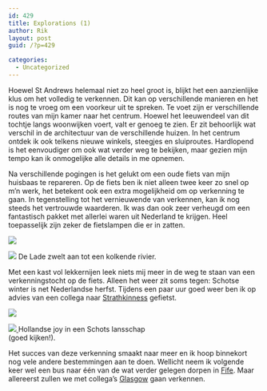 ```yaml
---
id: 429
title: Explorations (1)
author: Rik
layout: post
guid: /?p=429

categories:
  - Uncategorized
---
```

Hoewel St Andrews helemaal niet zo heel groot is, blijkt het een aanzienlijke klus om het volledig te verkennen. Dit kan op verschillende manieren en het is nog te vroeg om een voorkeur uit te spreken. Te voet zijn er verschillende routes van mijn kamer naar het centrum. Hoewel het leeuwendeel van dit tochtje langs woonwijken voert, valt er genoeg te zien. Er zit behoorlijk wat verschil in de architectuur van de verschillende huizen. In het centrum ontdek ik ook telkens nieuwe winkels, steegjes en sluiproutes. Hardlopend is het eenvoudiger om ook wat verder weg te bekijken, maar gezien mijn tempo kan ik onmogelijke alle details in me opnemen.

Na verschillende pogingen is het gelukt om een oude fiets van mijn huisbaas te repareren. Op de fiets ben ik niet alleen twee keer zo snel op m&#8217;n werk, het betekent ook een extra mogelijkheid om op verkenning te gaan. In tegenstelling tot het vernieuwende van verkennen, kan ik nog steeds het vertrouwde waarderen. Ik was dan ook zeer verheugd om een fantastisch pakket met allerlei waren uit Nederland te krijgen. Heel toepasselijk zijn zeker de fietslampen die er in zatten.

<div style="width: 310px" class="wp-caption aligncenter">
  <img class="lazy " src="http://csbnw.no-ip.org:38/wp-content/plugins/wp-images-lazy-loading/images/grey.gif" data-original="wp-content/gallery/Lade%20Braes/IMG_20140126_095957.jpg" />
  
  <p class="wp-caption-text">
    <noscript>
      <img src="wp-content/gallery/Lade%20Braes/IMG_20140126_095957.jpg" />
    </noscript> De Lade zwelt aan tot een kolkende rivier.
  </p>
</div>

Met een kast vol lekkernijen leek niets mij meer in de weg te staan van een verkenningstocht op de fiets. Alleen het weer zit soms tegen: Schotse winter is net Nederlandse herfst. Tijdens een paar uur goed weer ben ik op advies van een collega naar [Strathkinness][1] gefietst.

<div style="width: 310px" class="wp-caption aligncenter">
  <a href="wp-content/gallery/Strathkinness/IMG_20140125_144611.jpg"><img class="lazy " src="http://csbnw.no-ip.org:38/wp-content/plugins/wp-images-lazy-loading/images/grey.gif" data-original="wp-content/gallery/Strathkinness/IMG_20140125_144611.jpg" />
  
  <p class="wp-caption-text">
    <noscript>
      <img src="wp-content/gallery/Strathkinness/IMG_20140125_144611.jpg" />
    </noscript></a> Hollandse joy in een Schots lansschap (goed kijken!).
  </p></div> 
  
  <p>
    Het succes van deze verkenning smaakt naar meer en ik hoop binnekort nog vele andere bestemmingen aan te doen. Wellicht neem ik volgende keer wel een bus naar één van de wat verder gelegen dorpen in <a href="/?page_id=348" title="Map">Fife</a>. Maar allereerst zullen we met collega&#8217;s <a href="/?ai1ec_event=glasgow&#038;instance_id=" title="Glasgow">Glasgow</a> gaan verkennen.
  </p>

 [1]: /?ai1ec_event=strathkinness&instance_id= "Strathkinness"